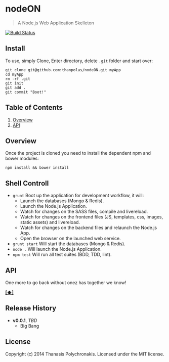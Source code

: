 # nodeON

> A Node.js Web Application Skelleton

[![Build Status](https://secure.travis-ci.org/thanpolas/nodeON.png?branch=master)](http://travis-ci.org/thanpolas/nodeON)

## Install

To use, simply Clone, Enter directory, delete `.git` folder and start over:

```shell
git clone git@github.com:thanpolas/nodeON.git myApp
cd myApp
rm -rf .git
git init
git add .
git commit "Boot!"
```


## <a name='TOC'>Table of Contents</a>

1. [Overview](#overview)
1. [API](#api)

## Overview

Once the project is cloned you need to install the dependent npm and bower modules:

```shell
npm install && bower install
```

## Shell Controll

* `grunt` Boot up the application for development workflow, it will:
  * Launch the databases (Mongo & Redis).
  * Launch the Node.js Application.
  * Watch for changes on the SASS files, compile and livereload.
  * Watch for changes on the frontend files (JS, templates, css, images, static assets) and livereload.
  * Watch for changes on the backend files and relaunch the Node.js App.
  * Open the browser on the launched web service.
* `grunt start` Will start the databases (Mongo & Redis).
* `node .` Will launch the Node.js Application.
* `npm test` Will run all test suites (BDD, TDD, lint).

## API

One more to go back without onez has together we know!

**[[⬆]](#TOC)**

## Release History

- **v0.0.1**, *TBD*
    - Big Bang

## License

Copyright (c) 2014 Thanasis Polychronakis. Licensed under the MIT license.

